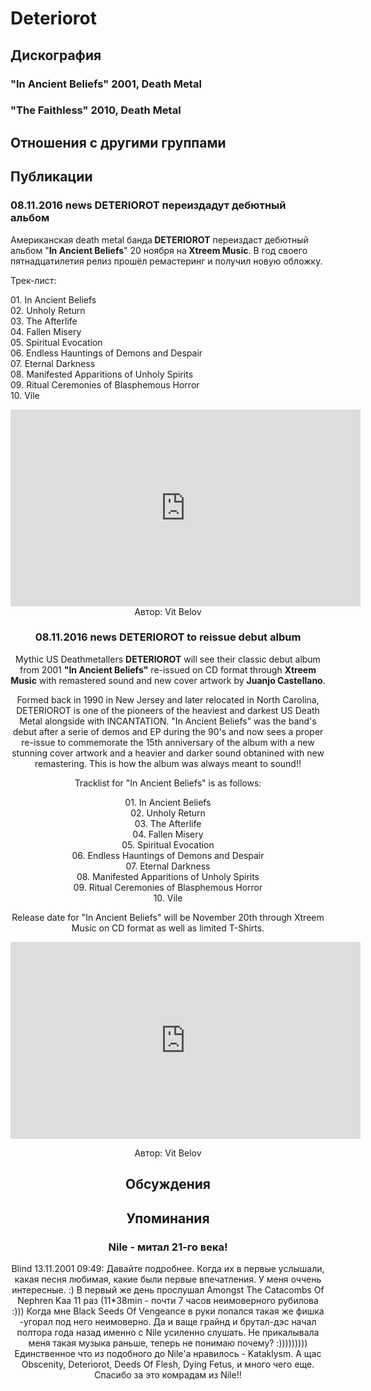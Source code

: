 # Deteriorot



## Дискография

### "In Ancient Beliefs" 2001, Death Metal



### "The Faithless" 2010, Death Metal




## Отношения с другими группами


## Публикации

### 08.11.2016 news DETERIOROT переиздадут дебютный альбом

<p>Американская death metal банда<strong> DETERIOROT</strong> переиздаст дебютный альбом "<strong>In Ancient Beliefs</strong>" 20 ноября на<strong> Xtreem Music</strong>. В год своего пятнадцатилетия релиз прошёл ремастеринг и получил новую обложку.</p><p>Трек-лист:</p><p>01. In Ancient Beliefs<br>02. Unholy Return<br>03. The Afterlife<br>04. Fallen Misery<br>05. Spiritual Evocation<br>06. Endless Hauntings of Demons and Despair<br>07. Eternal Darkness<br>08. Manifested Apparitions of Unholy Spirits<br>09. Ritual Ceremonies of Blasphemous Horror<br>10. Vile</p><p><center><iframe width="560" height="315" src="https://www.youtube.com/embed/SB5UEvUwcJM" frameborder="0" allowfullscreen></iframe>
Автор: Vit Belov

### 08.11.2016 news DETERIOROT to reissue debut album

<p>Mythic US Deathmetallers <strong>DETERIOROT</strong> will see their classic debut album from 2001 <strong>"In Ancient Beliefs"</strong> re-issued on CD format through <strong>Xtreem Music</strong> with remastered sound and new cover artwork by <strong>Juanjo Castellano</strong>.</p><p>Formed back in 1990 in New Jersey and later relocated in North Carolina, DETERIOROT is one of the pioneers of the heaviest and darkest US Death Metal alongside with INCANTATION. "In Ancient Beliefs" was the band's debut after a serie of demos and EP during the 90's and now sees a proper re-issue to commemorate the 15th anniversary of the album with a new stunning cover artwork and a heavier and darker sound obtanined with new remastering. This is how the album was always meant to sound!!</p><p>Tracklist for "In Ancient Beliefs" is as follows:</p><p>01. In Ancient Beliefs<br>02. Unholy Return<br>03. The Afterlife<br>04. Fallen Misery<br>05. Spiritual Evocation<br>06. Endless Hauntings of Demons and Despair<br>07. Eternal Darkness<br>08. Manifested Apparitions of Unholy Spirits<br>09. Ritual Ceremonies of Blasphemous Horror<br>10. Vile</p><p>Release date for "In Ancient Beliefs" will be November 20th through Xtreem Music on CD format as well as limited T-Shirts.</p><p><center><iframe width="560" height="315" src="https://www.youtube.com/embed/SB5UEvUwcJM" frameborder="0" allowfullscreen></iframe></p>
Автор: Vit Belov


## Обсуждения


## Упоминания

### Nile - митал 21-го века!

Blind 13.11.2001 09:49:
Давайте подробнее. Когда их в первые услышали, какая песня любимая, какие были первые впечатления. У меня оччень интересные. :) В первый же день прослушал Amongst The Catacombs Of Nephren Kaa 11 раз (11*38min - почти 7 часов неимоверного рубилова :))) Когда мне Black Seeds Of Vengeance в руки попался такая же фишка -угорал под него неимоверно. Да и ваще грайнд и брутал-дэс начал полтора года назад именно с Nile усиленно слушать. Не прикалывала меня такая музыка раньше, теперь не понимаю почему? :))))))))) Единственное что из подобного до Nile'а нравилось - Kataklysm. А щас Obscenity, Deteriorot, Deeds Of Flesh, Dying Fetus, и много чего еще. Спасибо за это комрадам из Nile!!

